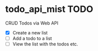 # todo_api_mist TODO

CRUD Todos via Web API
- [x] Create a new list
- [ ] Add a todo to a list
- [ ] View the list with the todos
etc.
